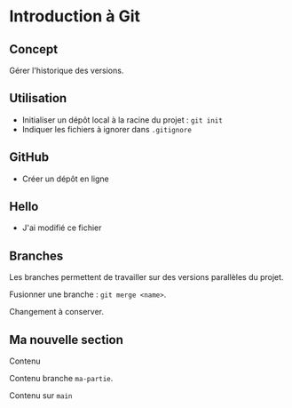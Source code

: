 # Introduction à Git

## Concept

Gérer l'historique des versions.

## Utilisation

- Initialiser un dépôt local à la racine du projet : `git init`
- Indiquer les fichiers à ignorer dans `.gitignore`

## GitHub

- Créer un dépôt en ligne

## Hello

- J'ai modifié ce fichier

## Branches

Les branches permettent de travailler sur des versions parallèles du projet.

Fusionner une branche : `git merge <name>`.

Changement à conserver.

## Ma nouvelle section

Contenu

Contenu branche `ma-partie`.

Contenu sur `main`
